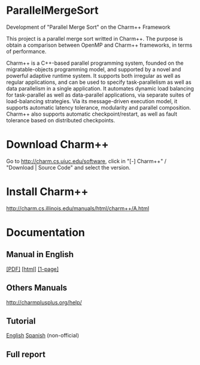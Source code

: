# ParallelMergeSort
Development of "Parallel Merge Sort" on the Charm++ Framework

This project is a parallel merge sort writted in Charm++. The purpose is obtain a comparison between OpenMP and Charm++ frameworks, in terms of performance.

Charm++ is a C++-based parallel programming system, founded on the migratable-objects programming model, and supported by a novel and powerful adaptive runtime system. It supports both irregular as well as regular applications, and can be used to specify task-parallelism as well as data parallelism in a single application. It automates dynamic load balancing for task-parallel as well as data-parallel applications, via separate suites of load-balancing strategies. Via its message-driven execution model, it supports automatic latency tolerance, modularity and parallel composition. Charm++ also supports automatic checkpoint/restart, as well as fault tolerance based on distributed checkpoints.

# Download Charm++
Go to http://charm.cs.uiuc.edu/software, click in "[-] Charm++" / "Download | Source Code" and select the version.

# Install Charm++
http://charm.cs.illinois.edu/manuals/html/charm++/A.html

# Documentation

  ## Manual in English
  [[PDF]](http://charm.cs.illinois.edu/manuals/pdf/charm++.pdf) 
  [[html]](http://charm.cs.illinois.edu/manuals/html/charm++/manual.html) 
  [[1-page]](http://charm.cs.illinois.edu/manuals/html/charm++/manual-1p.html)
  
  ## Others Manuals
  http://charmplusplus.org/help/

  ## Tutorial
  [English](http://charmplusplus.org/tutorial/)
  [Spanish](link) (non-official)
  
  ## Full report
